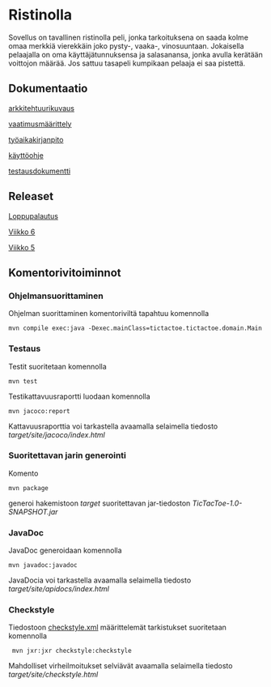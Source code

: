  # <h1> Ristinolla  
Sovellus on tavallinen ristinolla peli, jonka tarkoituksena on saada kolme omaa merkkiä vierekkäin joko pysty-, vaaka-, vinosuuntaan. Jokaisella pelaajalla on oma käyttäjätunnuksensa ja salasanansa, jonka avulla kerätään voittojon määrää. Jos sattuu tasapeli kumpikaan pelaaja ei saa pistettä.

## Dokumentaatio  
[arkkitehtuurikuvaus](https://github.com/joku-johku/ot-harjoitustyo3/blob/master/dokumentaatio/arkkitehtuuri.md)  

[vaatimusmäärittely](http://github.com/joku-johku/ot-harjoitustyo3/blob/master/dokumentaatio/vaatimusmaarittely.md)  

[työaikakirjanpito](http://github.com/joku-johku/ot-harjoitustyo3/blob/master/dokumentaatio/tuntikirjanpito.md)  

[käyttöohje](https://github.com/joku-johku/ot-harjoitustyo3/blob/master/dokumentaatio/kayttoohje.md)  

[testausdokumentti](https://github.com/joku-johku/ot-harjoitustyo3/blob/master/dokumentaatio/testausdokumentti.md)

## Releaset  
[Loppupalautus](https://github.com/joku-johku/ot-harjoitustyo3/releases/tag/Loppurelease)  

[Viikko 6](https://github.com/joku-johku/ot-harjoitustyo3/releases)  

[Viikko 5](https://github.com/joku-johku/ot-harjoitustyo3/releases/tag/Viikko5)  

## Komentorivitoiminnot  

### Ohjelmansuorittaminen  
Ohjelman suorittaminen komentoriviltä tapahtuu komennolla  

```
mvn compile exec:java -Dexec.mainClass=tictactoe.tictactoe.domain.Main  
```

### Testaus  
Testit suoritetaan komennolla

```
mvn test
```

Testikattavuusraportti luodaan komennolla

```
mvn jacoco:report
```

Kattavuusraporttia voi tarkastella avaamalla selaimella tiedosto _target/site/jacoco/index.html_

### Suoritettavan jarin generointi

Komento

```
mvn package
```

generoi hakemistoon _target_ suoritettavan jar-tiedoston _TicTacToe-1.0-SNAPSHOT.jar_

### JavaDoc

JavaDoc generoidaan komennolla

```
mvn javadoc:javadoc
```

JavaDocia voi tarkastella avaamalla selaimella tiedosto _target/site/apidocs/index.html_

### Checkstyle

Tiedostoon [checkstyle.xml]() määrittelemät tarkistukset suoritetaan komennolla

```
 mvn jxr:jxr checkstyle:checkstyle
```

Mahdolliset virheilmoitukset selviävät avaamalla selaimella tiedosto _target/site/checkstyle.html_

